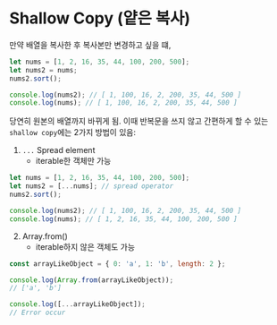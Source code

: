 # Shallow Copy (얕은 복사)

만약 배열을 복사한 후 복사본만 변경하고 싶을 떄,

```JavaScript
let nums = [1, 2, 16, 35, 44, 100, 200, 500];
let nums2 = nums;
nums2.sort();

console.log(nums2); // [ 1, 100, 16, 2, 200, 35, 44, 500 ]
console.log(nums); // [ 1, 100, 16, 2, 200, 35, 44, 500 ]
```

당연히 원본의 배열까지 바뀌게 됨. 이때 반복문을 쓰지 않고 간편하게 할 수 있는 `shallow copy`에는 2가지 방법이 있음:

1. `...` Spread element
    - iterable한 객체만 가능

```JavaScript
let nums = [1, 2, 16, 35, 44, 100, 200, 500];
let nums2 = [...nums]; // spread operator
nums2.sort();

console.log(nums2); // [ 1, 100, 16, 2, 200, 35, 44, 500 ]
console.log(nums); // [ 1, 2, 16, 35, 44, 100, 200, 500 ]
```

2. Array.from()
    - iterable하지 않은 객체도 가능

```JavaScript
const arrayLikeObject = { 0: 'a', 1: 'b', length: 2 };

console.log(Array.from(arrayLikeObject));
// ['a', 'b']

console.log([...arrayLikeObject]);
// Error occur
```

